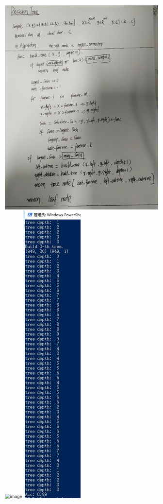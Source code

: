 ![image](https://github.com/XPping/machine-learning/raw/master/randomRorest/algorithm/1.jpg) 
![image](https://github.com/XPping/machine-learning/raw/master/randomRotest/algorithm/2.jpg) 
![image](https://github.com/XPping/machine-learning/raw/master/result/randomForest.jpg) 
